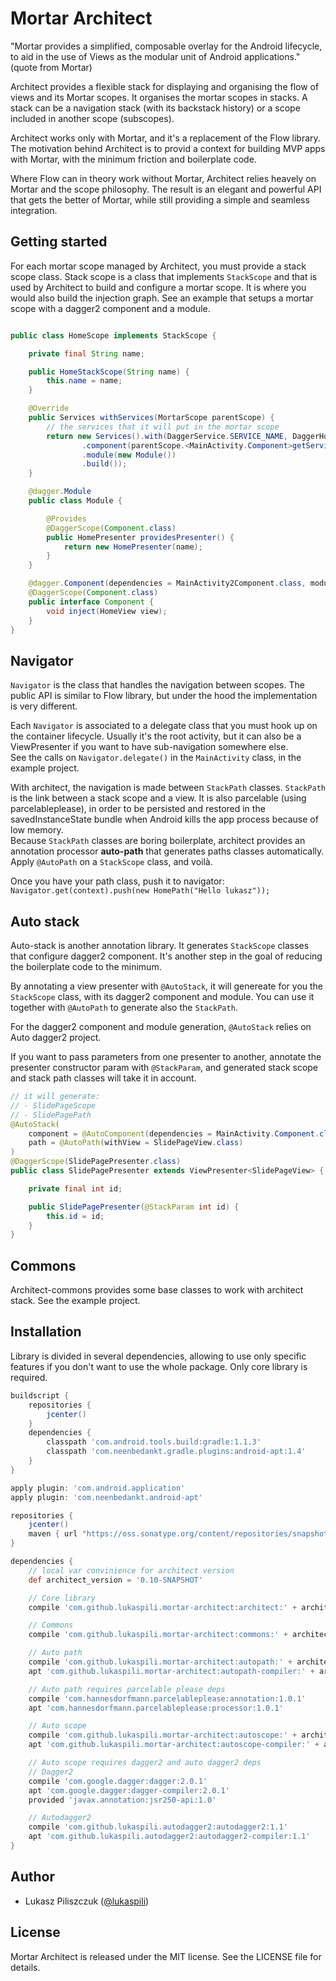 # Mortar Architect

"Mortar provides a simplified, composable overlay for the Android lifecycle, to aid in the use of Views as the modular unit of Android applications." (quote from Mortar)  

Architect provides a flexible stack for displaying and organising the flow of views and its Mortar scopes. It organises the mortar scopes in stacks. A stack can be a navigation stack (with its backstack history) or a scope included in another scope (subscopes). 

Architect works only with Mortar, and it's a replacement of the Flow library.  
The motivation behind Architect is to provid a context for building MVP apps with Mortar, with the minimum friction and boilerplate code.  

Where Flow can in theory work without Mortar, Architect relies heavely on Mortar and the scope philosophy. The result is an elegant and powerful API that gets the better of Mortar, while still providing a simple and seamless integration.


## Getting started

For each mortar scope managed by Architect, you must provide a stack scope class.
Stack scope is a class that implements `StackScope` and that is used by Architect to build and configure a mortar scope. It is where you would also build the injection graph. See an example that setups a mortar scope with a dagger2 component and a module.

```java

public class HomeScope implements StackScope {

    private final String name;

    public HomeStackScope(String name) {
        this.name = name;
    }

    @Override
    public Services withServices(MortarScope parentScope) {
    	// the services that it will put in the mortar scope
        return new Services().with(DaggerService.SERVICE_NAME, DaggerHomeStackScope_Component.builder()
                .component(parentScope.<MainActivity.Component>getService(DaggerService.SERVICE_NAME))
                .module(new Module())
                .build());
    }

    @dagger.Module
    public class Module {

        @Provides
        @DaggerScope(Component.class)
        public HomePresenter providesPresenter() {
            return new HomePresenter(name);
        }
    }

    @dagger.Component(dependencies = MainActivity2Component.class, modules = Module.class)
    @DaggerScope(Component.class)
    public interface Component {
        void inject(HomeView view);
    }
}
```


## Navigator

`Navigator` is the class that handles the navigation between scopes. The public API is similar to Flow library, but under the hood the implementation is very different.

Each `Navigator` is associated to a delegate class that you must hook up on the container lifecycle. Usually it's the root activity, but it can also be a ViewPresenter if you want to have sub-navigation somewhere else.  
See the calls on `Navigator.delegate()` in the `MainActivity` class, in the example project.

With architect, the navigation is made between `StackPath` classes. `StackPath` is the link between a stack scope and a view. It is also parcelable (using parcelableplease), in order to be persisted and restored in the savedInstanceState bundle when Android kills the app process because of low memory.  
Because `StackPath` classes are boring boilerplate, architect provides an annotation processor **auto-path** that generates paths classes automatically. Apply `@AutoPath` on a `StackScope` class, and voilà.

Once you have your path class, push it to navigator: `Navigator.get(context).push(new HomePath("Hello lukasz"));`


## Auto stack

Auto-stack is another annotation library. It generates `StackScope` classes that configure dagger2 component. It's another step in the goal of reducing the boilerplate code to the minimum.

By annotating a view presenter with `@AutoStack`, it will genereate for you the `StackScope` class, with its dagger2 component and module. You can use it together with `@AutoPath` to generate also the `StackPath`.

For the dagger2 component and module generation, `@AutoStack` relies on Auto dagger2 project.

If you want to pass parameters from one presenter to another, annotate the presenter constructor param with `@StackParam`, and generated stack scope and stack path classes will take it in account.

```java
// it will generate:
// - SlidePageScope
// - SlidePagePath
@AutoStack(
    component = @AutoComponent(dependencies = MainActivity.Component.class),
    path = @AutoPath(withView = SlidePageView.class)
)
@DaggerScope(SlidePagePresenter.class)
public class SlidePagePresenter extends ViewPresenter<SlidePageView> {

    private final int id;

    public SlidePagePresenter(@StackParam int id) {
        this.id = id;
    }
}
```


## Commons

Architect-commons provides some base classes to work with architect stack. See the example project.


## Installation

Library is divided in several dependencies, allowing to use only specific features if you don't want to use the whole package. Only core library is required.

```groovy
buildscript {
    repositories {
        jcenter()
    }
    dependencies {
		classpath 'com.android.tools.build:gradle:1.1.3'
		classpath 'com.neenbedankt.gradle.plugins:android-apt:1.4'
    }
}

apply plugin: 'com.android.application'
apply plugin: 'com.neenbedankt.android-apt'

repositories {
    jcenter()
    maven { url "https://oss.sonatype.org/content/repositories/snapshots/" }
}

dependencies {
    // local var convinience for architect version
    def architect_version = '0.10-SNAPSHOT'

    // Core library
    compile 'com.github.lukaspili.mortar-architect:architect:' + architect_version

    // Commons
    compile 'com.github.lukaspili.mortar-architect:commons:' + architect_version

    // Auto path
    compile 'com.github.lukaspili.mortar-architect:autopath:' + architect_version
    apt 'com.github.lukaspili.mortar-architect:autopath-compiler:' + architect_version

    // Auto path requires parcelable please deps
    compile 'com.hannesdorfmann.parcelableplease:annotation:1.0.1'
    apt 'com.hannesdorfmann.parcelableplease:processor:1.0.1'

    // Auto scope
    compile 'com.github.lukaspili.mortar-architect:autoscope:' + architect_version
    apt 'com.github.lukaspili.mortar-architect:autoscope-compiler:' + architect_version

    // Auto scope requires dagger2 and auto dagger2 deps
    // Dagger2
    compile 'com.google.dagger:dagger:2.0.1'
    apt 'com.google.dagger:dagger-compiler:2.0.1'
    provided 'javax.annotation:jsr250-api:1.0'

    // Autodagger2
    compile 'com.github.lukaspili.autodagger2:autodagger2:1.1'
    apt 'com.github.lukaspili.autodagger2:autodagger2-compiler:1.1'
}
```


## Author

- Lukasz Piliszczuk ([@lukaspili](https://twitter.com/lukaspili))


## License

Mortar Architect is released under the MIT license. See the LICENSE file for details.